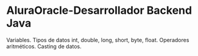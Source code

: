 # AluraOracle-Desarrollador Backend Java
Variables. Tipos de datos int, double, long, short, byte, float. Operadores aritméticos. Casting de datos.
